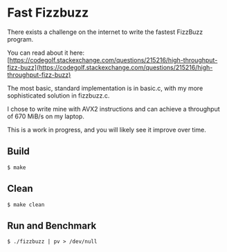 # Fast Fizzbuzz

There exists a challenge on the internet to write the fastest FizzBuzz program.

You can read about it here: [https://codegolf.stackexchange.com/questions/215216/high-throughput-fizz-buzz](https://codegolf.stackexchange.com/questions/215216/high-throughput-fizz-buzz)

The most basic, standard implementation is in basic.c, with my more sophisticated solution in fizzbuzz.c.

I chose to write mine with AVX2 instructions and can achieve a throughput of 670 MiB/s on my laptop.

This is a work in progress, and you will likely see it improve over time.

## Build

    $ make

## Clean

    $ make clean

## Run and Benchmark

    $ ./fizzbuzz | pv > /dev/null
